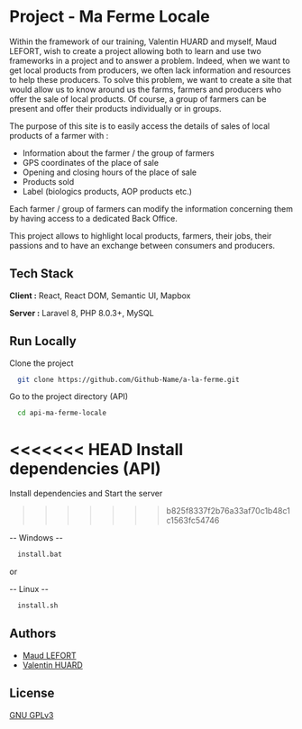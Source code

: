 # Project - Ma Ferme Locale

Within the framework of our training, Valentin HUARD and myself, Maud LEFORT, wish to create a project allowing both to learn and use two frameworks in a project and to answer a problem. Indeed, when we want to get local products from producers, we often lack information and resources to help these producers. To solve this problem, we want to create a site that would allow us to know around us the farms, farmers and producers who offer the sale of local products. Of course, a group of farmers can be present and offer their products individually or in groups.

The purpose of this site is to easily access the details of sales of local products of a farmer with :

- Information about the farmer / the group of farmers
- GPS coordinates of the place of sale
- Opening and closing hours of the place of sale
- Products sold
- Label (biologics products, AOP products etc.)

Each farmer / group of farmers can modify the information concerning them by having access to a dedicated Back Office.

This project allows to highlight local products, farmers, their jobs, their passions and to have an exchange between consumers and producers.

## Tech Stack

**Client :** React, React DOM, Semantic UI, Mapbox

**Server :** Laravel 8, PHP 8.0.3+, MySQL


## Run Locally

Clone the project

```bash
  git clone https://github.com/Github-Name/a-la-ferme.git
```

Go to the project directory (API)

```bash
  cd api-ma-ferme-locale
```

<<<<<<< HEAD
Install dependencies (API)
=======
Install dependencies and Start the server
>>>>>>> b825f8337f2b76a33af70c1b48c1c1563fc54746

-- Windows --

```bash
  install.bat
```

or

-- Linux --

```bash
  install.sh
```

## Authors

- [Maud LEFORT](https://www.github.com/Aiiisaka)
- [Valentin HUARD](https://www.github.com/Fo0xx)


## License

[GNU GPLv3](https://choosealicense.com/licenses/gpl-3.0/)

